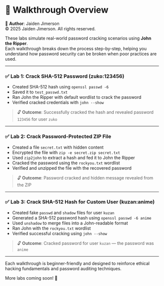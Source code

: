 # 🧠 Walkthrough Overview  
📜 **Author**: Jaiden Jimerson  
©️ 2025 Jaiden Jimerson. All rights reserved.

These labs simulate real-world password cracking scenarios using **John the Ripper**.  
Each walkthrough breaks down the process step-by-step, helping you understand how password security can be broken when poor practices are used.

---

### ✅ Lab 1: Crack SHA-512 Password (zuko:123456)

- Created SHA-512 hash using `openssl passwd -6`
- Saved it to `test_passwd.txt`
- Ran John the Ripper with default wordlist to crack the password
- Verified cracked credentials with `john --show`

> 🔓 **Outcome**: Successfully cracked the hash and revealed password `123456` for user `zuko`

---

### ✅ Lab 2: Crack Password-Protected ZIP File

- Created a file `secret.txt` with hidden content
- Encrypted the file with `zip -e secret.zip secret.txt`
- Used `zip2john` to extract a hash and fed it to John the Ripper
- Cracked the password using the `rockyou.txt` wordlist
- Verified and unzipped the file with the recovered password

> 🔓 **Outcome**: Password cracked and hidden message revealed from the ZIP

---

### ✅ Lab 3: Crack SHA-512 Hash for Custom User (kuzan:anime)

- Created fake `passwd` and `shadow` files for user `kuzan`
- Generated a SHA-512 password hash using `openssl passwd -6 anime`
- Used `unshadow` to merge files into a John-readable format
- Ran John with the `rockyou.txt` wordlist
- Verified successful cracking using `john --show`

> 🔓 **Outcome**: Cracked password for user `kuzan` — the password was `anime`

---

Each walkthrough is beginner-friendly and designed to reinforce ethical hacking fundamentals and password auditing techniques.  

More labs coming soon! 🧪
